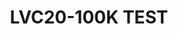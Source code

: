 ---
categories:
- lvc20
description: <br>test test test&nbsp;
image:
  featured: 'true'
  path: https://static.linaro.org/connect/lvc20/images/LVC20-100K.png
session_id: LVC20-100K
session_room: Track 1 [Tuesday]
session_slot:
  end_time: 2020-09-22 09:25
  start_time: 2020-09-22 09:00
session_speakers:
- speaker_bio: Events Manager, Linaro
  speaker_company: Linaro
  speaker_image: http://avatars.sched.co/1/47/920048/avatar.jpg.320x320px.jpg?7fb
  speaker_name: Test Speaker 1
  speaker_position: Events Manager
  speaker_role: admin, attendee, speaker
session_track: HPC
tag: session
tags: HPC
title: LVC20-100K TEST
---